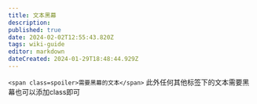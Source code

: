 ```yaml
---
title: 文本黑幕
description: 
published: true
date: 2024-02-02T12:55:43.820Z
tags: wiki-guide
editor: markdown
dateCreated: 2024-01-29T18:48:44.929Z
---
```


`<span class=spoiler>需要黑幕的文本</span>`
此外任何其他标签下的文本需要黑幕也可以添加class即可